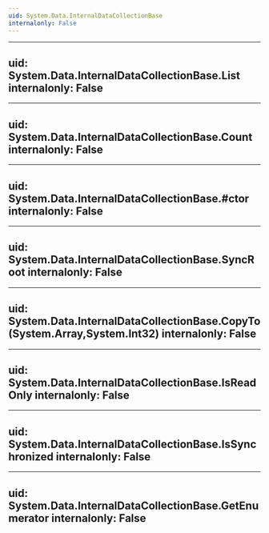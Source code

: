 ```yaml
---
uid: System.Data.InternalDataCollectionBase
internalonly: False
---
```


---
uid: System.Data.InternalDataCollectionBase.List
internalonly: False
---

---
uid: System.Data.InternalDataCollectionBase.Count
internalonly: False
---

---
uid: System.Data.InternalDataCollectionBase.#ctor
internalonly: False
---

---
uid: System.Data.InternalDataCollectionBase.SyncRoot
internalonly: False
---

---
uid: System.Data.InternalDataCollectionBase.CopyTo(System.Array,System.Int32)
internalonly: False
---

---
uid: System.Data.InternalDataCollectionBase.IsReadOnly
internalonly: False
---

---
uid: System.Data.InternalDataCollectionBase.IsSynchronized
internalonly: False
---

---
uid: System.Data.InternalDataCollectionBase.GetEnumerator
internalonly: False
---
